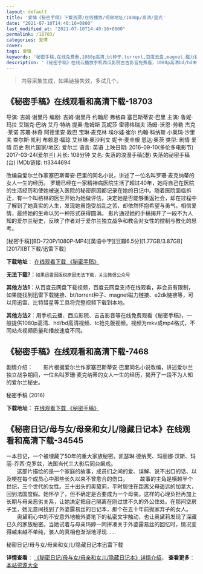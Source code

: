 ```yaml
---
layout: default
title: '爱情《秘密手稿》下载资源/在线播放/视频地址/1080p/高清/蓝光'
date: "2021-07-10T14:40:16+0800"
last_modified_at: "2021-07-10T14:40:16+0800"
permalink: /18703/
categories: 爱情
cover:
tags: 爱情
keywords: '秘密手稿,在线免费看,1080p高清,bt种子,torrent,百度云盘,magnet,磁力链,迅雷下载资源'
description: '《秘密手稿》在线云播放手机西瓜影院吉吉影音免费看，1080p高清bd/hd未删减完整版和tc抢先枪版，mkv/mp4格式，附带bt/torrent种子、magnet/磁力链、百度云盘、网盘资源迅雷下载链接'
---
```


>内容采集生成，如果链接失效，多试几个。


## 《秘密手稿》在线观看和高清下载-18703

导演: 吉姆·谢里丹 编剧: 吉姆·谢里丹 约翰尼·弗格森 塞巴斯蒂安·巴里 主演: 鲁妮·玛拉 艾瑞克·巴纳 艾丹·特纳 提奥·詹姆斯 瓦妮莎·雷德格瑞夫 汤姆-沃恩-劳勒 杰克·莱诺 苏珊·林奇 阿德里安·敦巴 宝琳·麦克林 埃尔娃·崔尔 约翰·科纳斯 小奥玛·沙里夫 查尔斯·凯利 布赖恩·福琼 艾丝琳·奥沙利文 妮卡·麦圭根 恩达·奥茨 类型: 剧情 爱情 历史 制片国家/地区: 爱尔兰 语言: 英语 上映日期: 2016-09-10(多伦多电影节) 2017-03-24(爱尔兰) 片长: 108分钟 又名: 失落的浪漫手稿(港) 失落的祕密手稿(台) IMDb链接: tt3344694

改编自爱尔兰作家塞巴斯蒂安·巴里的同名小说，讲述了一位名叫罗珊·麦克纳蒂的女人一生的经历。 罗珊已经在一家精神病医院生活了超过40年，她将自己在医院的生活经历和使她被送入医院的秘密原因都记录在她的日记中。随着医院面临拆迁，有一个叫格林的医生开始为她做评估，决定她是否能够重返社会，却在过程中了解到了她真实的人生，发现她虽饱受战乱之苦，却依然怀抱希望与勇气，相信爱情，最终她的生命以另一种形式获得圆满。 影片通过她的手稿揭开了一段不为人知的爱尔兰秘史，反映了作者对于爱尔兰独立战争和教会对女性的控制与教化的思考。


[秘密手稿][BD-720P/1080P-MP4][英语中字][豆瓣6.5分][1.77GB/3.87GB][2017][BT下载/迅雷下载]

**下载地址**： [在线观看下载 《秘密手稿》](https://www.btdx8.com/torrent/mmsg_2017.html) 


**无法下载?**：`如果迅雷因版权原因无法下载，关注微信公众号 `

**其他方法1**：从百度云网盘下载视频，百度云网盘支持在线观看，非会员有限制，如果能找到迅雷下载链接、bt/torrent种子、magnet磁力链接、e2dk链接等，可以用迅雷、比特彗星等工具将完整视频下载到本地。

**其他方法2**：用手机云播、西瓜影院、吉吉影音等在线免费观看《秘密手稿》，一般提供1080p高清、hd/bd高清视频、tc抢先版视频，视频为mkv或mp4格式，不同站点视频质量和播放速度不同。


## 《秘密手稿》在线观看和高清下载-7468

剧情介绍：　　影片根据爱尔兰作家塞巴斯蒂安·巴里同名小说改编，讲述爱尔兰独立战争期间，一位名叫罗珊·麦克纳蒂的女人一生的经历，揭开了一段不为人知的爱尔兰秘史。


秘密手稿 (2016)

**下载地址**： [在线观看下载 《秘密手稿》](https://www.btbtdy.me/btdy/dy10826.html) 


## 《秘密日记/母与女/母亲和女儿/隐藏日记本》在线观看和高清下载-34545

一本日记，一个被埋藏了50年的重大家族秘密。凯瑟琳·德纳芙、玛丽娜·汉斯、玛丽-乔西·克罗兹，法国当代三大影后同台飙戏。<br />　　这部片描绘的是一个家庭的故事，成员们之间的爱、误解、说不出口的话、以及哽在每个成员心中那些长久以来不曾愈合的伤口。 　　故事的主角是横越半个世纪，三个世代的女性。三十出头的奥黛莉，平时居住在距离父母遥远的加拿大，回到法国度假。她怀孕了，但不确定是否要成为一个母亲。这样的心理负担再加上长期与母亲恶劣关系，让她决定把自己隔离在刚过世不久的外公住处。在那间空房子里，她无意间找到了外婆露易丝的日记本，那个在五十年前抛家弃子的女人。 　　奥黛莉心中的不安意外地被外婆笔下的私密文字触动，也让奥黛莉发现了深藏已久的家族秘密。当她试着与母亲玛婷一同拼凑关于外婆露易丝的回忆时，情况变得越来越不单纯，骇人的真相也渐渐地浮现&hellip;…


秘密日记/母与女/母亲和女儿/隐藏日记本迅雷下载

**详情查看**： [《秘密日记/母与女/母亲和女儿/隐藏日记本》详情介绍](/movie/34545/)， **查看更多**：[本站资源大全](/movie/t/all/)


